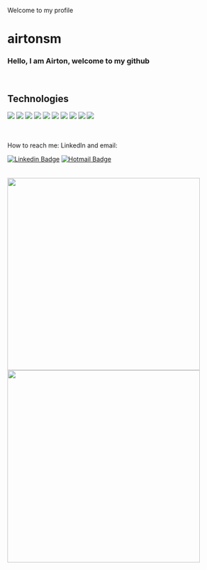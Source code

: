 Welcome to my profile 

# airtonsm

### Hello, I am Airton, welcome to my github

<br>

## Technologies

<div text-align="justify">
<img src="https://img.shields.io/badge/JAVA-FF0000?style=for-the-badge&logo=JAVA&logoColor=white&labelColor=FF0000" />
<img src="https://img.shields.io/badge/spring boot-91FF49?style=for-the-badge&logo=spring&logoColor=5C290E&labelColor=91FF49" />
<img src="https://img.shields.io/badge/HEROKU-d77df2?style=for-the-badge&logo=HEROKU&logoColor=fff&labelColor=d77df2" />
<img src="https://img.shields.io/badge/Js-FFDC0B?style=for-the-badge&logo=javascript&logoColor=000&labelColor=FFDC0B" />
<img src="https://img.shields.io/badge/html%205-e85417?style=for-the-badge&logo=html5&logoColor=white&labelColor=e85417" />
<img src="https://img.shields.io/badge/CSS%203-5188FE?style=for-the-badge&logo=css3&logoColor=white&labelColor=5188FE" />
<img src="https://img.shields.io/badge/MySQL-blue?style=for-the-badge&logo=mysql&logoColor=white&labelColor=blue" />
<img src="https://img.shields.io/badge/POSTGRESQL-blue?style=for-the-badge&logo=POSTGRES&logoColor=white&labelColor=blue" />
<img src="https://img.shields.io/badge/POSTMAN-ec843b?style=for-the-badge&logo=POSTMAN&logoColor=white&labelColor=ec843b" />
<img src="https://img.shields.io/badge/INSOMNIA-purple?style=for-the-badge&logo=INSOMNIA&logoColor=white&labelColor=purple" />

</div>

<br>
<br>

<!-- - I’m currently working on ... -->




How to reach me: LinkedIn and email:

[![Linkedin Badge](https://img.shields.io/badge/LinkedIn-1781EB?style=for-the-badge&logo=linkedin&logoColor=fff&labelColor=1781EB)](https://www.linkedin.com/in/airton-silva-285a90192/) [![Hotmail Badge](https://img.shields.io/badge/gmail-FF0000?style=for-the-badge&logo=gmail&logoColor=fff&labelColor=FF0000)](mailto:airtonsmorais28@gmail.com)
<br>
<br>
<br>
<img width="434px" src="https://github-readme-stats.vercel.app/api?username=airtonsm&hide=contribs,prs" />
<img width="434px" src="https://github-readme-stats.vercel.app/api/top-langs/?username=airtonsm&langs_count=8)](https://github.com/airtonsm/github-readme-statsl" />


